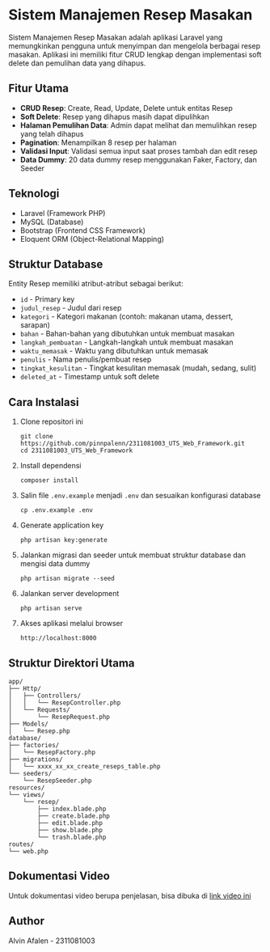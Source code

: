 # Sistem Manajemen Resep Masakan

Sistem Manajemen Resep Masakan adalah aplikasi Laravel yang memungkinkan pengguna untuk menyimpan dan mengelola berbagai resep masakan. Aplikasi ini memiliki fitur CRUD lengkap dengan implementasi soft delete dan pemulihan data yang dihapus.

## Fitur Utama

- **CRUD Resep**: Create, Read, Update, Delete untuk entitas Resep
- **Soft Delete**: Resep yang dihapus masih dapat dipulihkan
- **Halaman Pemulihan Data**: Admin dapat melihat dan memulihkan resep yang telah dihapus
- **Pagination**: Menampilkan 8 resep per halaman
- **Validasi Input**: Validasi semua input saat proses tambah dan edit resep
- **Data Dummy**: 20 data dummy resep menggunakan Faker, Factory, dan Seeder

## Teknologi

- Laravel (Framework PHP)
- MySQL (Database)
- Bootstrap (Frontend CSS Framework)
- Eloquent ORM (Object-Relational Mapping)

## Struktur Database

Entity Resep memiliki atribut-atribut sebagai berikut:
- `id` - Primary key
- `judul_resep` - Judul dari resep
- `kategori` - Kategori makanan (contoh: makanan utama, dessert, sarapan)
- `bahan` - Bahan-bahan yang dibutuhkan untuk membuat masakan
- `langkah_pembuatan` - Langkah-langkah untuk membuat masakan
- `waktu_memasak` - Waktu yang dibutuhkan untuk memasak
- `penulis` - Nama penulis/pembuat resep
- `tingkat_kesulitan` - Tingkat kesulitan memasak (mudah, sedang, sulit)
- `deleted_at` - Timestamp untuk soft delete

## Cara Instalasi

1. Clone repositori ini
   ```
   git clone https://github.com/pinnpalenn/2311081003_UTS_Web_Framework.git
   cd 2311081003_UTS_Web_Framework
   ```

2. Install dependensi 
   ```
   composer install
   ```

3. Salin file `.env.example` menjadi `.env` dan sesuaikan konfigurasi database
   ```
   cp .env.example .env
   ```

4. Generate application key
   ```
   php artisan key:generate
   ```

5. Jalankan migrasi dan seeder untuk membuat struktur database dan mengisi data dummy
   ```
   php artisan migrate --seed
   ```

6. Jalankan server development
   ```
   php artisan serve
   ```

7. Akses aplikasi melalui browser
   ```
   http://localhost:8000
   ```

## Struktur Direktori Utama

```
app/
├── Http/
│   ├── Controllers/
│   │   └── ResepController.php
│   └── Requests/
│       └── ResepRequest.php
├── Models/
│   └── Resep.php
database/
├── factories/
│   └── ResepFactory.php
├── migrations/
│   └── xxxx_xx_xx_create_reseps_table.php
└── seeders/
    └── ResepSeeder.php
resources/
└── views/
    └── resep/
        ├── index.blade.php
        ├── create.blade.php
        ├── edit.blade.php
        ├── show.blade.php
        └── trash.blade.php
routes/
└── web.php
```

## Dokumentasi Video

Untuk dokumentasi video berupa penjelasan, bisa dibuka di [link video ini](https://youtu.be/-64fVfWfmms)
## Author

Alvin Afalen - 2311081003
